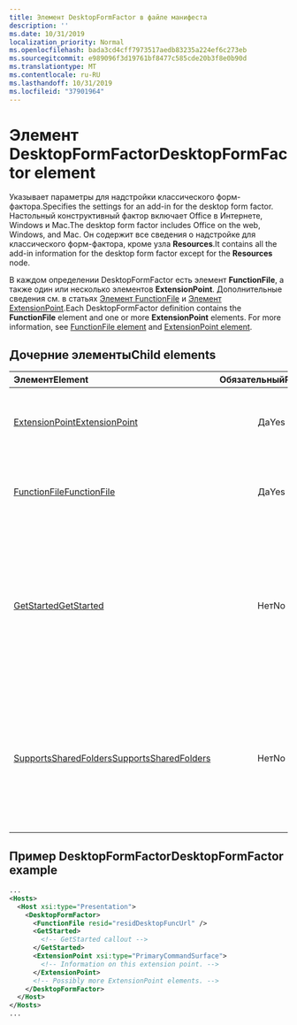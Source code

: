 ```yaml
---
title: Элемент DesktopFormFactor в файле манифеста
description: ''
ms.date: 10/31/2019
localization_priority: Normal
ms.openlocfilehash: bada3cd4cff7973517aedb83235a224ef6c273eb
ms.sourcegitcommit: e989096f3d19761bf8477c585cde20b3f8e0b90d
ms.translationtype: MT
ms.contentlocale: ru-RU
ms.lasthandoff: 10/31/2019
ms.locfileid: "37901964"
---
```

# <a name="desktopformfactor-element"></a><span data-ttu-id="e8d4d-102">Элемент DesktopFormFactor</span><span class="sxs-lookup"><span data-stu-id="e8d4d-102">DesktopFormFactor element</span></span>

<span data-ttu-id="e8d4d-103">Указывает параметры для надстройки классического форм-фактора.</span><span class="sxs-lookup"><span data-stu-id="e8d4d-103">Specifies the settings for an add-in for the desktop form factor.</span></span> <span data-ttu-id="e8d4d-104">Настольный конструктивный фактор включает Office в Интернете, Windows и Mac.</span><span class="sxs-lookup"><span data-stu-id="e8d4d-104">The desktop form factor includes Office on the web, Windows, and Mac.</span></span> <span data-ttu-id="e8d4d-105">Он содержит все сведения о надстройке для классического форм-фактора, кроме узла **Resources**.</span><span class="sxs-lookup"><span data-stu-id="e8d4d-105">It contains all the add-in information for the desktop form factor except for the  **Resources** node.</span></span>

<span data-ttu-id="e8d4d-p102">В каждом определении DesktopFormFactor есть элемент **FunctionFile**, а также один или несколько элементов **ExtensionPoint**. Дополнительные сведения см. в статьях [Элемент FunctionFile](functionfile.md) и [Элемент ExtensionPoint](extensionpoint.md).</span><span class="sxs-lookup"><span data-stu-id="e8d4d-p102">Each DesktopFormFactor definition contains the  **FunctionFile** element and one or more **ExtensionPoint** elements. For more information, see [FunctionFile element](functionfile.md) and [ExtensionPoint element](extensionpoint.md).</span></span>

## <a name="child-elements"></a><span data-ttu-id="e8d4d-108">Дочерние элементы</span><span class="sxs-lookup"><span data-stu-id="e8d4d-108">Child elements</span></span>

| <span data-ttu-id="e8d4d-109">Элемент</span><span class="sxs-lookup"><span data-stu-id="e8d4d-109">Element</span></span>                               | <span data-ttu-id="e8d4d-110">Обязательный</span><span class="sxs-lookup"><span data-stu-id="e8d4d-110">Required</span></span> | <span data-ttu-id="e8d4d-111">Описание</span><span class="sxs-lookup"><span data-stu-id="e8d4d-111">Description</span></span>  |
|:--------------------------------------|:--------:|:-------------|
| [<span data-ttu-id="e8d4d-112">ExtensionPoint</span><span class="sxs-lookup"><span data-stu-id="e8d4d-112">ExtensionPoint</span></span>](extensionpoint.md)   | <span data-ttu-id="e8d4d-113">Да</span><span class="sxs-lookup"><span data-stu-id="e8d4d-113">Yes</span></span>      | <span data-ttu-id="e8d4d-114">Определяет, где предоставляются функции надстройки.</span><span class="sxs-lookup"><span data-stu-id="e8d4d-114">Defines where an add-in exposes functionality.</span></span> |
| [<span data-ttu-id="e8d4d-115">FunctionFile</span><span class="sxs-lookup"><span data-stu-id="e8d4d-115">FunctionFile</span></span>](functionfile.md)       | <span data-ttu-id="e8d4d-116">Да</span><span class="sxs-lookup"><span data-stu-id="e8d4d-116">Yes</span></span>      | <span data-ttu-id="e8d4d-117">URL-адрес файла, который содержит функции JavaScript.</span><span class="sxs-lookup"><span data-stu-id="e8d4d-117">A URL to a file that contains JavaScript functions.</span></span>|
| [<span data-ttu-id="e8d4d-118">GetStarted</span><span class="sxs-lookup"><span data-stu-id="e8d4d-118">GetStarted</span></span>](getstarted.md)           | <span data-ttu-id="e8d4d-119">Нет</span><span class="sxs-lookup"><span data-stu-id="e8d4d-119">No</span></span>       | <span data-ttu-id="e8d4d-120">Определяет выноску, которая отображается при установке надстройки в ведущих приложениях Word, Excel и PowerPoint.</span><span class="sxs-lookup"><span data-stu-id="e8d4d-120">Defines the callout that appears when installing the add-in in Word, Excel, or PowerPoint hosts.</span></span> |
| [<span data-ttu-id="e8d4d-121">SupportsSharedFolders</span><span class="sxs-lookup"><span data-stu-id="e8d4d-121">SupportsSharedFolders</span></span>](supportssharedfolders.md) | <span data-ttu-id="e8d4d-122">Нет</span><span class="sxs-lookup"><span data-stu-id="e8d4d-122">No</span></span> | <span data-ttu-id="e8d4d-123">Определяет, доступна ли надстройка Outlook в сценариях делегирования, и имеет значение *false* по умолчанию.</span><span class="sxs-lookup"><span data-stu-id="e8d4d-123">Defines whether the Outlook add-in is available in delegate scenarios and is set to *false* by default.</span></span> |

## <a name="desktopformfactor-example"></a><span data-ttu-id="e8d4d-124">Пример DesktopFormFactor</span><span class="sxs-lookup"><span data-stu-id="e8d4d-124">DesktopFormFactor example</span></span>

```xml
...
<Hosts>
  <Host xsi:type="Presentation">
    <DesktopFormFactor>
      <FunctionFile resid="residDesktopFuncUrl" />
      <GetStarted>
        <!-- GetStarted callout -->
      </GetStarted>
      <ExtensionPoint xsi:type="PrimaryCommandSurface">
        <!-- Information on this extension point. -->
      </ExtensionPoint>
      <!-- Possibly more ExtensionPoint elements. -->
    </DesktopFormFactor>
  </Host>
</Hosts>
...
```
